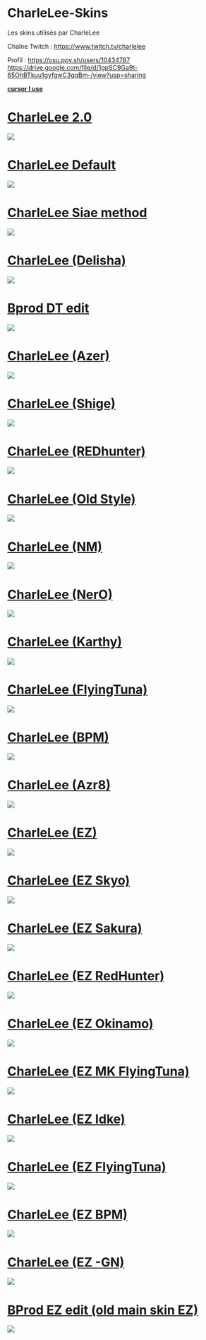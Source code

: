 # CharleLee-Skins
Les skins utilisés par CharleLee

Chaîne Twitch : https://www.twitch.tv/charlelee

Profil : https://osu.ppy.sh/users/10434787 https://drive.google.com/file/d/1gpSC9Ga9t-65OhBTkuu1gyfgwC3qqBm-/view?usp=sharing

<p> <strong><a href=https://osu.ppy.sh/users/10434787 https://drive.google.com/file/d/1OrfzF2o9o35Ai9UGspHWA3Ny1-lLheb9/view?usp=sharing> cursor I use</a></strong></p>

# [CharleLee 2.0](https://drive.google.com/file/d/19mUs_HgelX5SeGYnDd9zQHKrZFR99JUl/view?usp=sharing)
![](https://i.imgur.com/L2r0zy5.jpg)


# [CharleLee Default](https://drive.google.com/file/d/17Y3R5xdvUzZawG-YU8d9oBWcZilt5Aws/view?usp=sharing)
![](https://i.imgur.com/N7slVXD.jpg)

# [CharleLee Siae method](https://drive.google.com/file/d/1wyf2VDasBJjXnonIqS_cPBLQKMWTyZB8/view?usp=sharing)
![](https://i.imgur.com/Y5nvpNM.jpg)

# [CharleLee (Delisha)](https://drive.google.com/file/d/12Ubn5gAlmapvuulcFYis_8QxRog8FQxV/view?usp=sharing)
![](https://imgur.com/CQ40mBz.png)


# [Bprod DT edit](https://drive.google.com/file/d/1qLT1_Sc0uQcDgz7LlyBi_qeKEco_DJdv/view?usp=sharing)
![](https://i.imgur.com/rurj36E.jpg)


# [CharleLee (Azer)](https://drive.google.com/file/d/1Fi5GBSinWoMA7ziRtw0StBUKkkivHPMx/view?usp=sharing)
![](https://imgur.com/W4AGtv5.png)



# [CharleLee (Shige)](https://drive.google.com/file/d/1GPPNoviGY-vDmpami1EcbH0H8gjjlICJ/view?usp=sharing)
![](https://imgur.com/VXzwK1E.png)



# [CharleLee (REDhunter)](https://drive.google.com/file/d/1dVdyfPLmlKZXUVYg_Uo8OZVVDoEOyN9W/view?usp=sharing)
![](https://imgur.com/1U6Wzsn.png)



# [CharleLee (Old Style)](https://drive.google.com/file/d/1NOICD6fmRr2-bRkEnvyjm4t9vH7odyDe/view?usp=sharing)
![](https://imgur.com/yq2Zp9Q.png)



# [CharleLee (NM)](https://drive.google.com/file/d/1tIzVihKzySK5mTmtOzrGQhXvHhXpeY0w/view?usp=sharing)
![](https://imgur.com/oOwKsr0.png)



# [CharleLee (NerO)](https://drive.google.com/file/d/18uA_EQBl0kKxnH3ngCM0nrto7s0lJPFq/view?usp=sharing)
![](https://imgur.com/Vqh8d5h.png)



# [CharleLee (Karthy)](https://drive.google.com/file/d/1MIzQH7oPlQFMCOpcuRngkA8RV_ddoTvy/view?usp=sharing)
![](https://imgur.com/D5cb35R.png)



# [CharleLee (FlyingTuna)](https://drive.google.com/file/d/1z_u_tjuIjFwOvKl3BqjUMRcaxDVBuT-8/view?usp=sharing)
![](https://imgur.com/5YFuGK4.png)



# [CharleLee (BPM)](https://drive.google.com/file/d/17JwYX2uHIy8iIvwGSA8DlkCZPppgdrWu/view?usp=sharing)
![](https://imgur.com/VtqsdAi.png)



# [CharleLee (Azr8)](https://drive.google.com/file/d/1EqMHkiayvWmayd7HAbEZ9fXf9Yhtg5I9/view?usp=sharing)
![](https://imgur.com/G0vvikp.png)



# [CharleLee (EZ)](https://drive.google.com/file/d/1e_7NFU5dA7-lKHtI-F1zpT424JohCJCB/view?usp=sharing)
![](https://imgur.com/qNW6Y1s.png)



# [CharleLee (EZ Skyo)](https://drive.google.com/file/d/1dXGsnLK5uCXHJEefZn5rMuKW-yvrWdlB/view?usp=sharing)
![](https://imgur.com/MUulpEK.png)



# [CharleLee (EZ Sakura)](https://drive.google.com/file/d/1JnI_sAPPsLq2HAjzahzTXC6QW-HYYcuE/view?usp=sharing)
![](https://imgur.com/wdI9r39.png)



# [CharleLee (EZ RedHunter)](https://drive.google.com/file/d/1opf4Rg-tVl46C50BD6yBs4NOqISTKEZj/view?usp=sharing)
![](https://imgur.com/81RYeEP.png)



# [CharleLee (EZ Okinamo)](https://drive.google.com/file/d/1PYJ9P-ZEtmS7HVgZAICZY5sxLfE_8vSp/view?usp=sharing)
![](https://imgur.com/0E9DBiP.png)



# [CharleLee (EZ MK FlyingTuna)](https://drive.google.com/file/d/1_4jNv3fSOmWaA-FRaA-O5W6e2XzpwSVF/view?usp=sharing)
![](https://imgur.com/c2AVJOA.png)



# [CharleLee (EZ Idke)](https://drive.google.com/file/d/1sI1qrAXVbJbUXvsyxksPQU3ck7_YRyT3/view?usp=sharing)
![](https://imgur.com/8EgvbDU.png)



# [CharleLee (EZ FlyingTuna)](https://drive.google.com/file/d/1TLh0Ukw1AKkFlqJqN9_DmvL9ZS-34Bzb/view?usp=sharing)
![](https://imgur.com/Igazh7P.png)



# [CharleLee (EZ BPM)](https://drive.google.com/file/d/1UGbLJN3FylFOtzMyxcbeMM2XOJvttYGQ/view?usp=sharing)
![](https://imgur.com/xqSeSsZ.png)



# [CharleLee (EZ -GN)](https://drive.google.com/file/d/1_C0WvPPKSrT6E9C-5_y2cqOcZ8B2BQt4/view?usp=sharing)
![](https://imgur.com/w3jSoS5.png)

# [BProd EZ edit (old main skin EZ)](http://www.mediafire.com/file/87fn8t90y6dclpx/BProd+EZ+edit.osk/file)
![](https://imgur.com/xVZGMZw.png)


